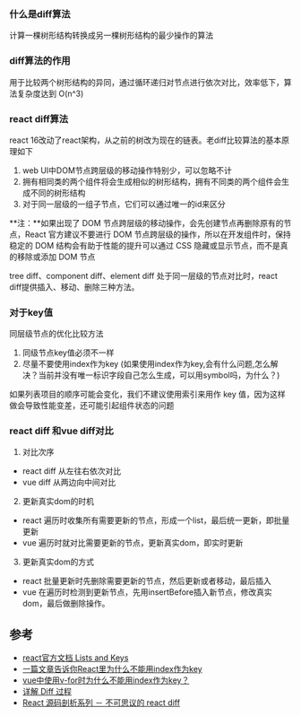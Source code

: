 
### 什么是diff算法
计算一棵树形结构转换成另一棵树形结构的最少操作的算法

### diff算法的作用
用于比较两个树形结构的异同，通过循环递归对节点进行依次对比，效率低下，算法复杂度达到 O(n^3)

### react diff算法
react 16改动了react架构，从之前的树改为现在的链表。老diff比较算法的基本原理如下
1. web UI中DOM节点跨层级的移动操作特别少，可以忽略不计
2. 拥有相同类的两个组件将会生成相似的树形结构，拥有不同类的两个组件会生成不同的树形结构
3. 对于同一层级的一组子节点，它们可以通过唯一的id来区分

**注：**如果出现了 DOM 节点跨层级的移动操作，会先创建节点再删除原有的节点，React 官方建议不要进行 DOM 节点跨层级的操作，所以在开发组件时，保持稳定的 DOM 结构会有助于性能的提升可以通过 CSS 隐藏或显示节点，而不是真的移除或添加 DOM 节点

tree diff、component diff、element diff
处于同一层级的节点对比时，react diff提供插入、移动、删除三种方法。


### 对于key值
同层级节点的优化比较方法
1. 同级节点key值必须不一样
2. 尽量不要使用index作为key (如果使用index作为key,会有什么问题,怎么解决？当前并没有唯一标识字段自己怎么生成，可以用symbol吗，为什么？)

如果列表项目的顺序可能会变化，我们不建议使用索引来用作 key 值，因为这样做会导致性能变差，还可能引起组件状态的问题

### react diff 和vue diff对比
1. 对比次序
  - react diff 从左往右依次对比
  - vue diff 从两边向中间对比
2. 更新真实dom的时机
  - react 遍历时收集所有需要更新的节点，形成一个list，最后统一更新，即批量更新
  - vue 遍历时就对比需要更新的节点，更新真实dom，即实时更新
3. 更新真实dom的方式
  - react 批量更新时先删除需要更新的节点，然后更新或者移动，最后插入
  - vue 在遍历时检测到更新节点，先用insertBefore插入新节点，修改真实dom，最后做删除操作。

参考
---
- [react官方文档 Lists and Keys](https://reactjs.org/docs/lists-and-keys.html)
- [一篇文章告诉你React里为什么不能用index作为key](https://juejin.im/post/6844903527836286989)
- [vue中使用v-for时为什么不能用index作为key？](https://segmentfault.com/a/1190000019961419)
- [详解 Diff 过程](https://github.com/crazylxr/deep-in-react/blob/master/analysis/%E8%AF%A6%E8%A7%A3%20Diff%20%E8%BF%87%E7%A8%8B.md)
- [React 源码剖析系列 － 不可思议的 react diff](https://zhuanlan.zhihu.com/p/20346379)
